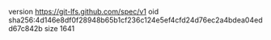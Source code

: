 version https://git-lfs.github.com/spec/v1
oid sha256:4d146e8df0f28948b65b1cf236c124e5ef4cfd24d76ec2a4bdea04edd67c842b
size 1641
